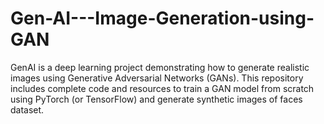 # Gen-AI---Image-Generation-using-GAN
GenAI is a deep learning project demonstrating how to generate realistic images using Generative Adversarial Networks (GANs). This repository includes complete code and resources to train a GAN model from scratch using PyTorch (or TensorFlow) and generate synthetic images of faces dataset.
